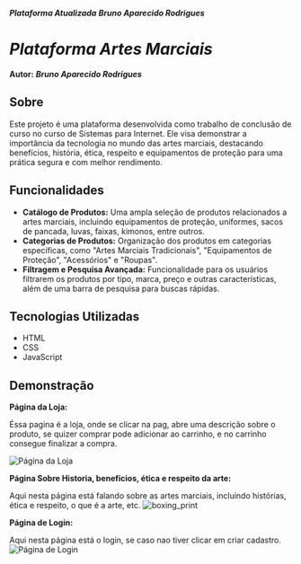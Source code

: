 ***Plataforma Atualizada***
***Bruno Aparecido Rodrigues***

# ***Plataforma Artes Marciais***

**Autor:** ***Bruno Aparecido Rodrigues***

## Sobre

Este projeto é uma plataforma desenvolvida como trabalho de conclusão de curso no curso de Sistemas para Internet. Ele visa demonstrar a importância da tecnologia no mundo das artes marciais, destacando benefícios, história, ética, respeito e equipamentos de proteção para uma prática segura e com melhor rendimento.

## Funcionalidades

- **Catálogo de Produtos:** Uma ampla seleção de produtos relacionados a artes marciais, incluindo equipamentos de proteção, uniformes, sacos de pancada, luvas, faixas, kimonos, entre outros.
- **Categorias de Produtos:** Organização dos produtos em categorias específicas, como "Artes Marciais Tradicionais", "Equipamentos de Proteção", "Acessórios" e "Roupas".
- **Filtragem e Pesquisa Avançada:** Funcionalidade para os usuários filtrarem os produtos por tipo, marca, preço e outras características, além de uma barra de pesquisa para buscas rápidas.

## Tecnologias Utilizadas

- HTML
- CSS
- JavaScript

## Demonstração

**Página da Loja:**

Éssa pagina é a loja, onde se clicar na pag, abre uma descrição sobre o produto, se quizer comprar pode adicionar ao carrinho, e no carrinho consegue finalizar a compra.

![Página da Loja](https://github.com/brunoroddrigues/Plataforma-TCC-atualizada/assets/142831593/cc397cae-c141-4353-9e43-417b97915753)



**Página Sobre Historia, beneficios, ética e respeito da arte:**

Aqui nesta página está falando sobre as artes marciais, incluindo histórias, ética e respeito, o que é a arte, etc.
![boxing_print](https://github.com/brunoroddrigues/Atualizado-TCC/assets/142831593/abbf64e5-123f-4587-b53d-55c06e8b6f84)

**Página de Login:**

Aqui nesta página está o login, se caso nao tiver clicar em criar cadastro.
![Página de Login](https://github.com/brunoroddrigues/Plataforma-TCC-atualizada/assets/142831593/1ce1860f-3269-4e24-b204-98e29d99bd6c)



